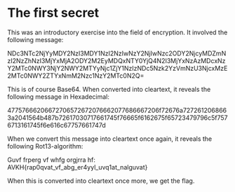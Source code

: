 # The first secret

This was an introductory exercise into the field of encryption. It involved the following message:

NDc3NTc2NjYyMDY2NzI3MDY1NzI2NzIwNzY2NjIwNzc2ODY2NjcyMDZmNzI2NzZhNzI3MjYxMjA2ODY2M2EyMDQxNTY0YjQ4N2I3MjYxNzAzMDcxNzY2MTc0NWY3NjY2NWY2MTYyNjc1ZjY1NzIzNDc5Nzk2YzVmNzU3NjcxMzE2MTc0NWY2ZTYxNmM2Nzc1NzY2MTc0N2Q=

This is of course Base64. When converted into cleartext, it reveals the following message in Hexadecimal:

47757666206672706572672076662077686667206f72676a7272612068663a2041564b487b72617030717661745f76665f6162675f65723479796c5f7576713161745f6e616c67757661747d

When we convert this message into cleartext once again, it reveals the following Rot13-algorithm:

Guvf frperg vf whfg orgjrra hf: AVKH{rap0qvat_vf_abg_er4yyl_uvq1at_nalguvat}

When this is converted into cleartext once more, we get the flag.


